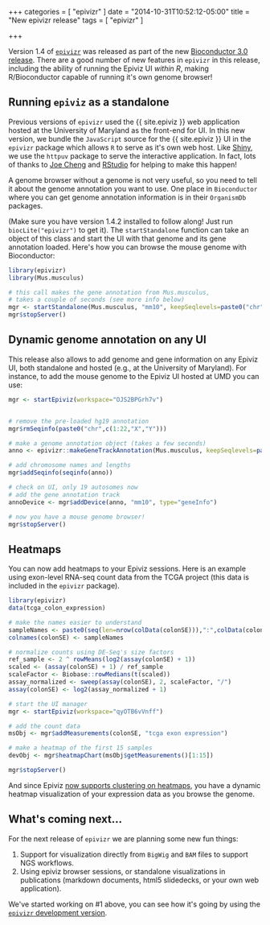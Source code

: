 
+++
categories = [
  "epivizr"
]
date = "2014-10-31T10:52:12-05:00"
title = "New epivizr release"
tags = [
  "epivizr"
]

+++

Version 1.4 of [`epivizr`](http://www.bioconductor.org/packages/release/bioc/html/epivizr.html) was released as part of the new [Bioconductor 3.0 release](http://master.bioconductor.org/news/bioc_3_0_release/). There are a good number of new features in `epivizr` in this release, including the ability of running the Epiviz UI *within R*, making R/Bioconductor capable of running it's own genome browser!

## Running `epiviz` as a standalone

Previous versions of `epivizr` used the {{ site.epiviz }} web application hosted at the University of Maryland as the front-end for UI. In this new version, we bundle the `JavaScript` source for the {{ site.epiviz }} UI in the `epivizr` package which allows `R` to serve as it's own web host. Like [Shiny](http://shiny.rstudio.com/), we use the `httpuv` package to serve the interactive application. In fact, lots of thanks to [Joe Cheng](http://github.com/jcheng5) and [RStudio](http://rstudio.com) for helping to make this happen!

A genome browser without a genome is not very useful, so you need to tell it about the genome annotation you want to use. One place in `Bioconductor` where you can get genome annotation information is in their `OrganismDb` packages.

(Make sure you have version 1.4.2 installed to follow along! Just run `biocLite("epivizr")` to get it). The `startStandalone` function can take an object of this class and start the UI with that genome and its gene annotation loaded. Here's how you can browse the mouse genome with Bioconductor:

```r
library(epivizr)
library(Mus.musculus)

# this call makes the gene annotation from Mus.musculus,
# takes a couple of seconds (see more info below)
mgr <- startStandalone(Mus.musculus, "mm10", keepSeqlevels=paste0("chr",c(1:19,"X","Y")))
mgr$stopServer()
```

## Dynamic genome annotation on any UI

This release also allows to add genome and gene information on any Epiviz UI, both standalone and hosted (e.g., at the University of Maryland). For instance, to add the mouse genome to the Epiviz UI hosted at UMD you can use:

```r
mgr <- startEpiviz(workspace="OJS2BPGrh7v")


# remove the pre-loaded hg19 annotation
mgr$rmSeqinfo(paste0("chr",c(1:22,"X","Y")))

# make a genome annotation object (takes a few seconds)
anno <- epivizr::makeGeneTrackAnnotation(Mus.musculus, keepSeqlevels=paste0("chr", c(1:19,"X","Y")))

# add chromosome names and lengths
mgr$addSeqinfo(seqinfo(anno))

# check on UI, only 19 autosomes now
# add the gene annotation track
annoDevice <- mgr$addDevice(anno, "mm10", type="geneInfo")

# now you have a mouse genome browser!
mgr$stopServer()
```

## Heatmaps

You can now add heatmaps to your Epiviz sessions. Here is an example using exon-level RNA-seq count data from the TCGA project (this data is included in the `epivizr` package).

```r
library(epivizr)
data(tcga_colon_expression)

# make the names easier to understand
sampleNames <- paste0(seq(len=nrow(colData(colonSE))),":",colData(colonSE)$sample_type)
colnames(colonSE) <- sampleNames

# normalize counts using DE-Seq's size factors
ref_sample <- 2 ^ rowMeans(log2(assay(colonSE) + 1))
scaled <- (assay(colonSE) + 1) / ref_sample
scaleFactor <- Biobase::rowMedians(t(scaled))
assay_normalized <- sweep(assay(colonSE), 2, scaleFactor, "/")
assay(colonSE) <- log2(assay_normalized + 1)

# start the UI manager
mgr <- startEpiviz(workspace="qyOTB6vVnff")

# add the count data
msObj <- mgr$addMeasurements(colonSE, "tcga exon expression")

# make a heatmap of the first 15 samples
devObj <- mgr$heatmapChart(msObj$getMeasurements()[1:15])

mgr$stopServer()
```

And since Epiviz [now supports clustering on heatmaps](http://epiviz.github.io/features/2014/10/28/new-feature-clustering.html), you have a dynamic heatmap visualization of your expression data as you browse the genome.

## What's coming next...

For the next release of `epivizr` we are planning some new fun things:

1. Support for visualization directly from `BigWig` and `BAM` files to support NGS workflows.
2. Using epiviz browser sessions, or standalone visualizations in publications (markdown documents, html5 slidedecks, or your own web application).

We've started working on #1 above, you can see how it's going by using the [`epivizr` development version](https://github.com/epiviz/epivizr).
